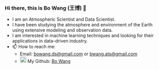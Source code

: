 ### Hi there, this is Bo Wang (王博) 👋
- I am an Atmospheric Scientist and Data Scientist.
- I have been studying the atmosphere and environment of the Earth using extensive modeling and observation data.
- I am interested in machine learning techniques and looking for their applications in data-driven industry.
- 📫 How to reach me:
    * Email: bowang.ds@gmail.com or bwang.ats@gmail.com
    * <img src="https://cdn.jsdelivr.net/npm/simple-icons@3.0.1/icons/github.svg" width=20px> My Github: [Bo Wang](https://github.com/BoWang11)


<!--
**BoWang11/BoWang11** is a ✨ _special_ ✨ repository because its `README.md` (this file) appears on your GitHub profile.


Here are some ideas to get you started:

- 🔭 I’m currently working on ...
- 🌱 I’m currently learning ...
- 👯 I’m looking to collaborate on ...
- 🤔 I’m looking for help with ...
- 💬 Ask me about ...
- 📫 How to reach me: ...
- 😄 Pronouns: ...
- ⚡ Fun fact: ...
-->
